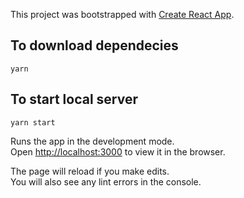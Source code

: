 This project was bootstrapped with [Create React App](https://github.com/facebook/create-react-app).

## To download dependecies

```yarn```

## To start local server

```yarn start```

Runs the app in the development mode.<br>
Open [http://localhost:3000](http://localhost:3000) to view it in the browser.

The page will reload if you make edits.<br>
You will also see any lint errors in the console.


